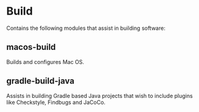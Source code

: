 # Build

Contains the following modules that assist in building software:

## macos-build

Builds and configures Mac OS.

## gradle-build-java

Assists in building Gradle based Java projects that wish to include plugins like
Checkstyle, Findbugs and JaCoCo.
